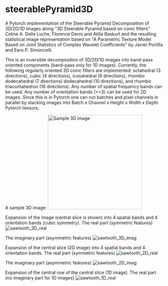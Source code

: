 # steerablePyramid3D
A Pytorch implementation of the Steerable Pyramid Decomposition of 3D/2D/1D images along "3D Steerable Pyramid based on conic filters"
Celine A. Delle Luche, Florence Denis and Atilla Baskurt and the resulting statistical image representation based on "A Parametric Texture Model Based on Joint Statistics of Complex Wavelet Coefficients" by Javier Portilla and Eero P. Simoncelli.

This is an inversible decomposition of 3D/2D/1D images into band-pass oriented components (band-pass only for 1D images). Currently, the following regularly oriented 3D conic filters are implemented: octahedral (3 directions), cubic (4 directions), icosahedral (6 directions), rhombic dodecahedral (7 directions) dodecahedral (10 directions), and rhombic triacontahedron (16 directions). Any number of spatial frequency bands can be used. Any number of orientation bands (>=3) can be used for 2D images. Since this is in Pytorch one can run batches and pixel channels in parallel by stacking images into Batch x Channel x Height x Width x Depth Pytorch tensors.

A sample 3D image:
<img width="300" alt="Sample 3D image" src="https://github.com/user-attachments/assets/4bef7169-14e4-40c8-985f-c5bd18d43d09" />

Expansion of the image (central slice is shown) into 4 spatial bands and 4 orientation bands (cubic symmetry).
The real part (symmetric features)
![sawtooth_3D_real](https://github.com/user-attachments/assets/eb4162fa-28fd-43b4-a87e-6eced859b04c)

The imaginary part (asymmetric features)
![sawtooth_3D_imag](https://github.com/user-attachments/assets/da3d49bd-5a82-4662-8ab6-05c5d453e8a5)

Expansion of the central slice (2D image) into 4 spatial bands and 4 orientation bands.
The real part (symmetric features)
![sawtooth_2D_real](https://github.com/user-attachments/assets/baa7f02f-f876-459d-a63b-5b352408643e)

The imaginary part (asymmetric features)
![sawtooth_2D_imag](https://github.com/user-attachments/assets/9c027ec3-ef65-4689-852c-0b9dcc156b52)

Expansion of the central row of the central slice (1D image).
The real part (no imaginary part for 1D images)
![sawtooth_1D_real](https://github.com/user-attachments/assets/89596f6c-8c0b-4bb7-b588-f75d8ef89a41)


